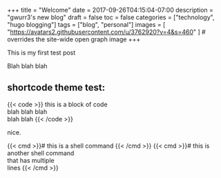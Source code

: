 +++
title = "Welcome"
date = 2017-09-26T04:15:04-07:00
description = "gwurr3's new blog"
draft = false
toc = false
categories = ["technology", "hugo blogging"]
tags = ["blog", "personal"]
images = [
  "https://avatars2.githubusercontent.com/u/3762920?v=4&s=460"
] # overrides the site-wide open graph image
+++

This is my first test post

<!--more-->

Blah blah blah

## shortcode theme test:

{{< code >}} 
this is a block of code <br>
blah blah blah <br>
blah blah
{{< /code >}}

nice.


{{< cmd >}}# this is a shell command {{< /cmd >}}
{{< cmd >}}# this is another shell command \
that has multiple \
lines {{< /cmd >}}
